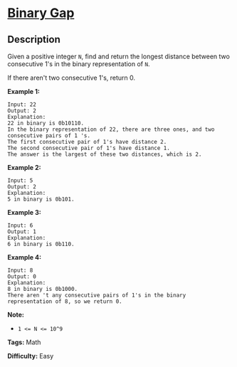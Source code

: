 # [Binary Gap][title]

## Description

Given a positive integer `N`, find and return the longest distance between two
consecutive 1's in the binary representation of `N`.

If there aren't two consecutive 1's, return 0.

**Example 1:**

```
Input: 22
Output: 2
Explanation:
22 in binary is 0b10110.
In the binary representation of 22, there are three ones, and two consecutive pairs of 1 's.
The first consecutive pair of 1's have distance 2.
The second consecutive pair of 1's have distance 1.
The answer is the largest of these two distances, which is 2.
```

**Example 2:**

```
Input: 5
Output: 2
Explanation:
5 in binary is 0b101.
```

**Example 3:**

```
Input: 6
Output: 1
Explanation:
6 in binary is 0b110.
```

**Example 4:**

```
Input: 8
Output: 0
Explanation:
8 in binary is 0b1000.
There aren 't any consecutive pairs of 1's in the binary representation of 8, so we return 0.
```

**Note:**

* `1 <= N <= 10^9`

**Tags:** Math

**Difficulty:** Easy

[title]: https://leetcode.com/problems/binary-gap
